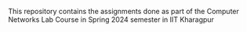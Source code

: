 This repository contains the assignments done as part of the Computer Networks Lab Course in Spring 2024 semester in IIT Kharagpur
